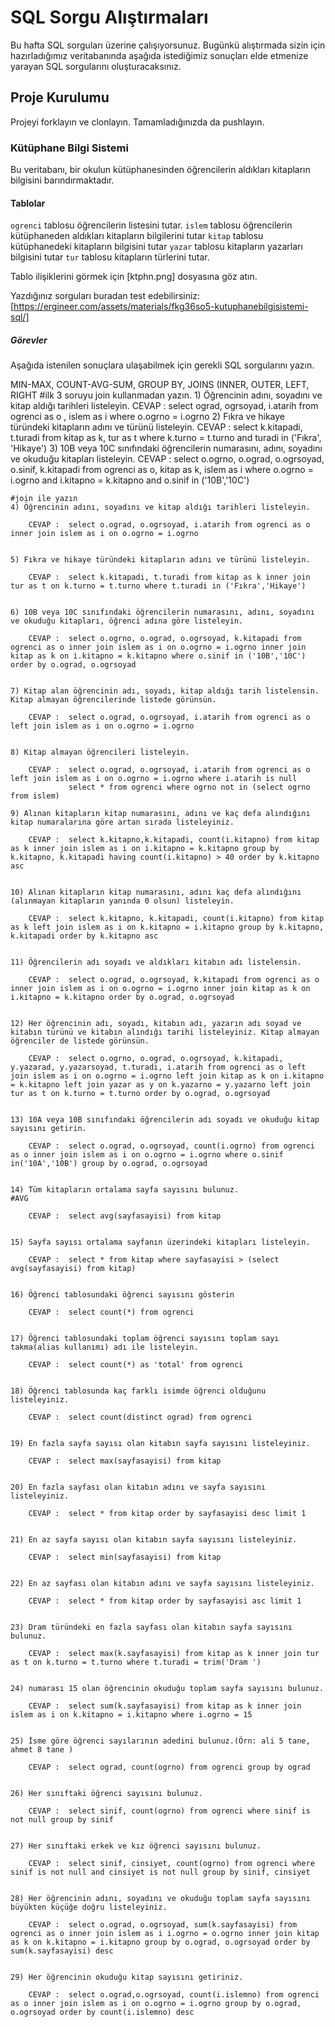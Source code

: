 # SQL Sorgu Alıştırmaları

Bu hafta SQL sorguları üzerine çalışıyorsunuz. Bugünkü alıştırmada sizin için hazırladığımız veritabanında aşağıda istediğimiz sonuçları elde etmenize yarayan SQL sorgularını oluşturacaksınız.

## Proje Kurulumu

Projeyi forklayın ve clonlayın. Tamamladığınızda da pushlayın.

### Kütüphane Bilgi Sistemi

Bu veritabanı, bir okulun kütüphanesinden öğrencilerin aldıkları kitapların bilgisini barındırmaktadır.

#### Tablolar

`ogrenci` tablosu öğrencilerin listesini tutar.
`islem` tablosu öğrencilerin kütüphaneden aldıkları kitapların bilgilerini tutar
`kitap` tablosu kütüphanedeki kitapların bilgisini tutar
`yazar` tablosu kitapların yazarları bilgisini tutar
`tur` tablosu kitapların türlerini tutar.

Tablo ilişiklerini görmek için [ktphn.png] dosyasına göz atın.

Yazdığınız sorguları buradan test edebilirsiniz: [https://ergineer.com/assets/materials/fkg36so5-kutuphanebilgisistemi-sql/]

##### Görevler

Aşağıda istenilen sonuçlara ulaşabilmek için gerekli SQL sorgularını yazın.

MIN-MAX, COUNT-AVG-SUM, GROUP BY, JOINS (INNER, OUTER, LEFT, RIGHT
#ilk 3 soruyu join kullanmadan yazın. 1) Öğrencinin adını, soyadını ve kitap aldığı tarihleri listeleyin.
CEVAP : select ograd, ogrsoyad, i.atarih from ogrenci as o , islem as i where o.ogrno = i.ogrno 2) Fıkra ve hikaye türündeki kitapların adını ve türünü listeleyin.
CEVAP : select k.kitapadi, t.turadi from kitap as k, tur as t where k.turno = t.turno and turadi in ('Fıkra', 'Hikaye') 3) 10B veya 10C sınıfındaki öğrencilerin numarasını, adını, soyadını ve okuduğu kitapları listeleyin.
CEVAP : select o.ogrno, o.ograd, o.ogrsoyad, o.sinif, k.kitapadi from ogrenci as o, kitap as k, islem as i where o.ogrno = i.ogrno and i.kitapno = k.kitapno and o.sinif in ('10B','10C')

    #join ile yazın
    4) Öğrencinin adını, soyadını ve kitap aldığı tarihleri listeleyin.

    	CEVAP :  select o.ograd, o.ogrsoyad, i.atarih from ogrenci as o inner join islem as i on o.ogrno = i.ogrno


    5) Fıkra ve hikaye türündeki kitapların adını ve türünü listeleyin.

    	CEVAP :  select k.kitapadi, t.turadi from kitap as k inner join tur as t on k.turno = t.turno where t.turadi in ('Fıkra','Hikaye')


    6) 10B veya 10C sınıfındaki öğrencilerin numarasını, adını, soyadını ve okuduğu kitapları, öğrenci adına göre listeleyin.

    	CEVAP :  select o.ogrno, o.ograd, o.ogrsoyad, k.kitapadi from ogrenci as o inner join islem as i on o.ogrno = i.ogrno inner join kitap as k on i.kitapno = k.kitapno where o.sinif in ('10B','10C') order by o.ograd, o.ogrsoyad


    7) Kitap alan öğrencinin adı, soyadı, kitap aldığı tarih listelensin. Kitap almayan öğrencilerinde listede görünsün.

    	CEVAP :  select o.ograd, o.ogrsoyad, i.atarih from ogrenci as o left join islem as i on o.ogrno = i.ogrno


    8) Kitap almayan öğrencileri listeleyin.

    	CEVAP :  select o.ograd, o.ogrsoyad, i.atarih from ogrenci as o left join islem as i on o.ogrno = i.ogrno where i.atarih is null
    			 select * from ogrenci where ogrno not in (select ogrno from islem)

    9) Alınan kitapların kitap numarasını, adını ve kaç defa alındığını kitap numaralarına göre artan sırada listeleyiniz.

    	CEVAP :  select k.kitapno,k.kitapadi, count(i.kitapno) from kitap as k inner join islem as i on i.kitapno = k.kitapno group by k.kitapno, k.kitapadi having count(i.kitapno) > 40 order by k.kitapno asc


    10) Alınan kitapların kitap numarasını, adını kaç defa alındığını (alınmayan kitapların yanında 0 olsun) listeleyin.

    	CEVAP :  select k.kitapno, k.kitapadi, count(i.kitapno) from kitap as k left join islem as i on k.kitapno = i.kitapno group by k.kitapno, k.kitapadi order by k.kitapno asc


    11) Öğrencilerin adı soyadı ve aldıkları kitabın adı listelensin.

    	CEVAP :  select o.ograd, o.ogrsoyad, k.kitapadi from ogrenci as o inner join islem as i on o.ogrno = i.ogrno inner join kitap as k on i.kitapno = k.kitapno order by o.ograd, o.ogrsoyad


    12) Her öğrencinin adı, soyadı, kitabın adı, yazarın adı soyad ve kitabın türünü ve kitabın alındığı tarihi listeleyiniz. Kitap almayan öğrenciler de listede görünsün.

    	CEVAP :  select o.ogrno, o.ograd, o.ogrsoyad, k.kitapadi, y.yazarad, y.yazarsoyad, t.turadi, i.atarih from ogrenci as o left join islem as i on o.ogrno = i.ogrno left join kitap as k on i.kitapno = k.kitapno left join yazar as y on k.yazarno = y.yazarno left join tur as t on k.turno = t.turno order by o.ograd, o.ogrsoyad


    13) 10A veya 10B sınıfındaki öğrencilerin adı soyadı ve okuduğu kitap sayısını getirin.

    	CEVAP :  select o.ograd, o.ogrsoyad, count(i.ogrno) from ogrenci as o inner join islem as i on o.ogrno = i.ogrno where o.sinif in('10A','10B') group by o.ograd, o.ogrsoyad


    14) Tüm kitapların ortalama sayfa sayısını bulunuz.
    #AVG

    	CEVAP :  select avg(sayfasayisi) from kitap


    15) Sayfa sayısı ortalama sayfanın üzerindeki kitapları listeleyin.

    	CEVAP :  select * from kitap where sayfasayisi > (select avg(sayfasayisi) from kitap)


    16) Öğrenci tablosundaki öğrenci sayısını gösterin

    	CEVAP :  select count(*) from ogrenci


    17) Öğrenci tablosundaki toplam öğrenci sayısını toplam sayı takma(alias kullanımı) adı ile listeleyin.

    	CEVAP :  select count(*) as 'total' from ogrenci


    18) Öğrenci tablosunda kaç farklı isimde öğrenci olduğunu listeleyiniz.

    	CEVAP :  select count(distinct ograd) from ogrenci


    19) En fazla sayfa sayısı olan kitabın sayfa sayısını listeleyiniz.

    	CEVAP :  select max(sayfasayisi) from kitap


    20) En fazla sayfası olan kitabın adını ve sayfa sayısını listeleyiniz.

    	CEVAP :  select * from kitap order by sayfasayisi desc limit 1


    21) En az sayfa sayısı olan kitabın sayfa sayısını listeleyiniz.

    	CEVAP :  select min(sayfasayisi) from kitap


    22) En az sayfası olan kitabın adını ve sayfa sayısını listeleyiniz.

    	CEVAP :  select * from kitap order by sayfasayisi asc limit 1


    23) Dram türündeki en fazla sayfası olan kitabın sayfa sayısını bulunuz.

    	CEVAP :  select max(k.sayfasayisi) from kitap as k inner join tur as t on k.turno = t.turno where t.turadi = trim('Dram ')


    24) numarası 15 olan öğrencinin okuduğu toplam sayfa sayısını bulunuz.

    	CEVAP :  select sum(k.sayfasayisi) from kitap as k inner join islem as i on k.kitapno = i.kitapno where i.ogrno = 15


    25) İsme göre öğrenci sayılarının adedini bulunuz.(Örn: ali 5 tane, ahmet 8 tane )

    	CEVAP :  select ograd, count(ogrno) from ogrenci group by ograd


    26) Her sınıftaki öğrenci sayısını bulunuz.

    	CEVAP :  select sinif, count(ogrno) from ogrenci where sinif is not null group by sinif


    27) Her sınıftaki erkek ve kız öğrenci sayısını bulunuz.

    	CEVAP :  select sinif, cinsiyet, count(ogrno) from ogrenci where sinif is not null and cinsiyet is not null group by sinif, cinsiyet


    28) Her öğrencinin adını, soyadını ve okuduğu toplam sayfa sayısını büyükten küçüğe doğru listeleyiniz.

    	CEVAP :  select o.ograd, o.ogrsoyad, sum(k.sayfasayisi) from ogrenci as o inner join islem as i i.ogrno = o.ogrno inner join kitap as k on k.kitapno = i.kitapno group by o.ograd, o.ogrsoyad order by sum(k.sayfasayisi) desc


    29) Her öğrencinin okuduğu kitap sayısını getiriniz.

    	CEVAP :  select o.ograd,o.ogrsoyad, count(i.islemno) from ogrenci as o inner join islem as i on o.ogrno = i.ogrno group by o.ograd, o.ogrsoyad order by count(i.islemno) desc
